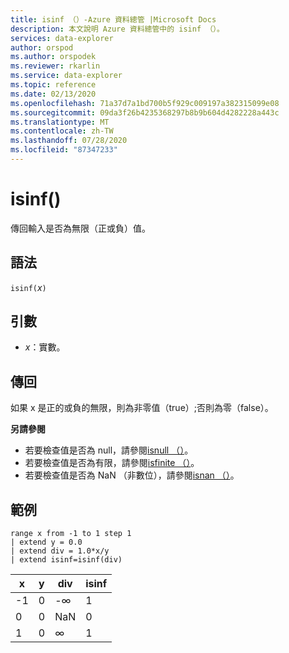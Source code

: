 ```yaml
---
title: isinf （）-Azure 資料總管 |Microsoft Docs
description: 本文說明 Azure 資料總管中的 isinf （）。
services: data-explorer
author: orspod
ms.author: orspodek
ms.reviewer: rkarlin
ms.service: data-explorer
ms.topic: reference
ms.date: 02/13/2020
ms.openlocfilehash: 71a37d7a1bd700b5f929c009197a382315099e08
ms.sourcegitcommit: 09da3f26b4235368297b8b9b604d4282228a443c
ms.translationtype: MT
ms.contentlocale: zh-TW
ms.lasthandoff: 07/28/2020
ms.locfileid: "87347233"
---
```

# <a name="isinf"></a>isinf()

傳回輸入是否為無限（正或負）值。  

## <a name="syntax"></a>語法

`isinf(`*x*`)`

## <a name="arguments"></a>引數

* *x*：實數。

## <a name="returns"></a>傳回

如果 x 是正的或負的無限，則為非零值（true）;否則為零（false）。

**另請參閱**

* 若要檢查值是否為 null，請參閱[isnull （）](isnullfunction.md)。
* 若要檢查值是否為有限，請參閱[isfinite （）](isfinitefunction.md)。
* 若要檢查值是否為 NaN （非數位），請參閱[isnan （）](isnanfunction.md)。

## <a name="example"></a>範例

```kusto
range x from -1 to 1 step 1
| extend y = 0.0
| extend div = 1.0*x/y
| extend isinf=isinf(div)
```

|x|y|div|isinf|
|---|---|---|---|
|-1|0|-∞|1|
|0|0|NaN|0|
|1|0|∞|1|
